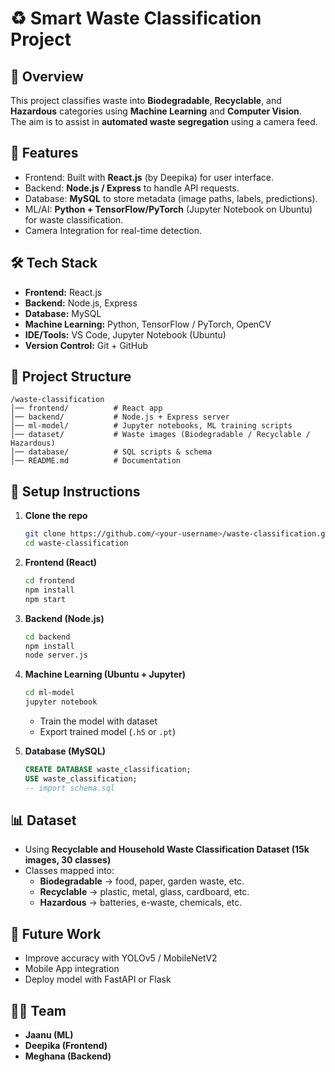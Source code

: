 # ♻️ Smart Waste Classification Project

## 📌 Overview
This project classifies waste into **Biodegradable**, **Recyclable**, and **Hazardous** categories using **Machine Learning** and **Computer Vision**.  
The aim is to assist in **automated waste segregation** using a camera feed.

## 🚀 Features
- Frontend: Built with **React.js** (by Deepika) for user interface.  
- Backend: **Node.js / Express** to handle API requests.  
- Database: **MySQL** to store metadata (image paths, labels, predictions).  
- ML/AI: **Python + TensorFlow/PyTorch** (Jupyter Notebook on Ubuntu) for waste classification.  
- Camera Integration for real-time detection.  

## 🛠️ Tech Stack
- **Frontend:** React.js  
- **Backend:** Node.js, Express  
- **Database:** MySQL  
- **Machine Learning:** Python, TensorFlow / PyTorch, OpenCV  
- **IDE/Tools:** VS Code, Jupyter Notebook (Ubuntu)  
- **Version Control:** Git + GitHub  

## 📂 Project Structure
```
/waste-classification
│── frontend/          # React app
│── backend/           # Node.js + Express server
│── ml-model/          # Jupyter notebooks, ML training scripts
│── dataset/           # Waste images (Biodegradable / Recyclable / Hazardous)
│── database/          # SQL scripts & schema
│── README.md          # Documentation
```

## 🔧 Setup Instructions
1. **Clone the repo**
   ```bash
   git clone https://github.com/<your-username>/waste-classification.git
   cd waste-classification
   ```

2. **Frontend (React)**
   ```bash
   cd frontend
   npm install
   npm start
   ```

3. **Backend (Node.js)**
   ```bash
   cd backend
   npm install
   node server.js
   ```

4. **Machine Learning (Ubuntu + Jupyter)**
   ```bash
   cd ml-model
   jupyter notebook
   ```
   - Train the model with dataset  
   - Export trained model (`.h5` or `.pt`)  

5. **Database (MySQL)**
   ```sql
   CREATE DATABASE waste_classification;
   USE waste_classification;
   -- import schema.sql
   ```

## 📊 Dataset
- Using **Recyclable and Household Waste Classification Dataset (15k images, 30 classes)**  
- Classes mapped into:
  - **Biodegradable** → food, paper, garden waste, etc.  
  - **Recyclable** → plastic, metal, glass, cardboard, etc.  
  - **Hazardous** → batteries, e-waste, chemicals, etc.  

## 🎯 Future Work
- Improve accuracy with YOLOv5 / MobileNetV2  
- Mobile App integration  
- Deploy model with FastAPI or Flask  

## 👩‍💻 Team
- **Jaanu (ML)**  
- **Deepika (Frontend)**  
- **Meghana (Backend)**
